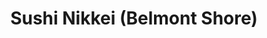 ---
layout: place
title: "Sushi Nikkei (Belmont Shore)"
permalink: /california/long-beach/sushi-nikkei-belmont-shore.html
stateAbbr: CA
stateName: California
cityName: Long Beach
seo:
  name: "Sushi Nikkei (Belmont Shore)"
  type: Restaurant
  links: null
description: "Sushi Nikkei (Belmont Shore) serves delicious sushi in Long Beach, California. Try fresh Japanese dishes for a great dining experience. "
place_id: ChIJSUJW-mox3YARC4_8O_IUqSE
photos:
  - name: >-
      places/ChIJSUJW-mox3YARC4_8O_IUqSE/photos/AeeoHcJhX24CzQUdfRHOVVtrQBDxH5vbkiDaSJTFO6Kzk_wyKq0mAqZE03x1pbo8nQGhqrukCFrvf3pINIqVaimL-hCD2eTF4DPClfQKumx__g3w3Jr6nhrgPgz5EXSDXozkmy4PHzlVJBzkFOuYsJvQuqsbmS00W3TK4GktSQfxqUN6OFH4Y3ygBcBfIq5ob2wBNB-qn5HnVmbfMGtja3aXJHSGcjA0S0xRm4gi6lg6LrHD0_3C2QUOjIAnQY32V_SnGqNoPejrlCIXuYiVf5ff6kuF10Z_PQdSmMPjwArsu4zT2w
    widthPx: 3024
    heightPx: 4032
    authorAttributions:
      - displayName: Sushi Nikkei (Belmont Shore)
        uri: https://maps.google.com/maps/contrib/103369978924518710581
        photoUri: >-
          https://lh3.googleusercontent.com/a/ACg8ocJ-YhIaUe9u2b5ZJhaYwECxNxobn8LgoVdwybMp0UcFQpmldQ=s100-p-k-no-mo
    flagContentUri: >-
      https://www.google.com/local/imagery/report/?cb_client=maps_api_places.places_api&image_key=!1e10!2sAF1QipM-7gT6rE6hV5sSrAsZUuwiLUieZmjC1hh8Qyw1&hl=en-US
    googleMapsUri: >-
      https://www.google.com/maps/place//data=!3m4!1e2!3m2!1sAF1QipM-7gT6rE6hV5sSrAsZUuwiLUieZmjC1hh8Qyw1!2e10!4m2!3m1!1s0x80dd316afa564249:0x21a914f23bfc8f0b
  - name: >-
      places/ChIJSUJW-mox3YARC4_8O_IUqSE/photos/AeeoHcJpklQb7XZfYZUwwS_GT4tFjCNFWnHv0ka-ReVhuIN3NvXRlwThYT9KL9NUO4XiJsVg6B376lGziV8Nc9iCh_S2O5ipzmB6c5qoZKavKtenCqVbLP440PiZ1P6gflrqUj2yGTZT6arcJYWAxTtclK74aHcOrTxRbizlnXC0h_KxamBwVavg_6RMya7b7akU4L94LSuR_N0oSbaV_DoAXJklhuHQc2b1WO4IgsvuDKhe2IOfFEgQvwcKN-S6tvdntFCuvmvHW0hvRzCAb_1ogry1UY0QE5vYlTpujdx-5LmF6A
    widthPx: 1260
    heightPx: 660
    authorAttributions:
      - displayName: Sushi Nikkei (Belmont Shore)
        uri: https://maps.google.com/maps/contrib/103369978924518710581
        photoUri: >-
          https://lh3.googleusercontent.com/a/ACg8ocJ-YhIaUe9u2b5ZJhaYwECxNxobn8LgoVdwybMp0UcFQpmldQ=s100-p-k-no-mo
    flagContentUri: >-
      https://www.google.com/local/imagery/report/?cb_client=maps_api_places.places_api&image_key=!1e10!2sAF1QipMmldvY2KnK-m4kTnaYLyqNs5yhlj3Rs9BwnyDq&hl=en-US
    googleMapsUri: >-
      https://www.google.com/maps/place//data=!3m4!1e2!3m2!1sAF1QipMmldvY2KnK-m4kTnaYLyqNs5yhlj3Rs9BwnyDq!2e10!4m2!3m1!1s0x80dd316afa564249:0x21a914f23bfc8f0b
  - name: >-
      places/ChIJSUJW-mox3YARC4_8O_IUqSE/photos/AeeoHcKjLwkXCRZS_kk3UVQOk1zhvLekYViZQ5IziWnNHP2yEY1uYV42nFIyEaCTM3u7ygoAsJX0hFtV1J_ZFzygOTaMxSpHoUVQpUoZErFnW7XVA_F1emB0aVkYbe3FKAwI1BONhKycah1GQzG2mRbPUYc5GeKtcYr1GUSjfp5hQH_oT4CAp3EPbVgcRB55Np7y4TDY6cYP6yEE5bngBGtenZijoPsV-y-FUXGpP9MLVQN-IGqtP_c2IXYQMGmjzNqMTHM0QcK5wNCb6Tm7VIUs2Ylq_WZiCNcaqld8WdRfMqOveQ0NeF6Y8wpKP1auuN7ilBAYAUJ7ZA5McvGI7JypW-KS-nFB8oUxdW2M0y9xwWMwjxw4miknHRrkzmIfgj6eCisOJ2OC-OKIbLmzlWjtTIYFqSGSxMOCD1JGpogpVsA
    widthPx: 2048
    heightPx: 1366
    authorAttributions:
      - displayName: Russ Lacuata
        uri: https://maps.google.com/maps/contrib/103464758035032588945
        photoUri: >-
          https://lh3.googleusercontent.com/a-/ALV-UjWyRlw5Sogp8E4ynYJzbN78SGF9Gn2P5mEnk_d4YuzinEH-R7AkeA=s100-p-k-no-mo
    flagContentUri: >-
      https://www.google.com/local/imagery/report/?cb_client=maps_api_places.places_api&image_key=!1e10!2sCIHM0ogKEICAgMCIzOmmVQ&hl=en-US
    googleMapsUri: >-
      https://www.google.com/maps/place//data=!3m4!1e2!3m2!1sCIHM0ogKEICAgMCIzOmmVQ!2e10!4m2!3m1!1s0x80dd316afa564249:0x21a914f23bfc8f0b
  - name: >-
      places/ChIJSUJW-mox3YARC4_8O_IUqSE/photos/AeeoHcJdAo70P35HK8wvdbMmwCpSHnOsxDGSJ4nRUq9C0FGDTxZ-PUeNLdFSNfhRURqOj_0rRDoSkF8ojirLx5Rw9lOUC-yaJ_qEp_3OL-f8RePgVf_06gKg0HnSP9HwIEFn6G_vgf3IKDHoYHvrG-BzUAF1aSNfqPWQ1uZyqDmdV-F0QV2j8sqf3NKjGxWdlzO7eP1HzwYL4B0_4dqgvQJTDRdVrA-eqoslI7mYR-hPf3nO9472qlvew6oEO_cB4IpCODMVpOcOKvPEspAMfUpjGJ9i4W1TeJn-oLuj9FgdMDitMh4qqzc_D0Z0aCaTemX9eEvY0Ty4jzlBqpGHxgA0CcTdZsry18XCF2KqJiiA1DF_vQ_Dy_K3ZyTSGsBegIoCvw62_1zf_ZPSPHzwp5_1Cpkzgb66x3Kf0VCCllLvd7xWRA
    widthPx: 2048
    heightPx: 1366
    authorAttributions:
      - displayName: Russ Lacuata
        uri: https://maps.google.com/maps/contrib/103464758035032588945
        photoUri: >-
          https://lh3.googleusercontent.com/a-/ALV-UjWyRlw5Sogp8E4ynYJzbN78SGF9Gn2P5mEnk_d4YuzinEH-R7AkeA=s100-p-k-no-mo
    flagContentUri: >-
      https://www.google.com/local/imagery/report/?cb_client=maps_api_places.places_api&image_key=!1e10!2sCIHM0ogKEICAgMCIzOmmNQ&hl=en-US
    googleMapsUri: >-
      https://www.google.com/maps/place//data=!3m4!1e2!3m2!1sCIHM0ogKEICAgMCIzOmmNQ!2e10!4m2!3m1!1s0x80dd316afa564249:0x21a914f23bfc8f0b
  - name: >-
      places/ChIJSUJW-mox3YARC4_8O_IUqSE/photos/AeeoHcL11AFCkb9yaFbGlrn4be6fv1r6-ST5n406v-8zJJHhxRG0iLO5kwDzVsuY8IoGNrXDAzvuRnVEncc4uXbsjZQeQ5sBCZrFYuYoSqweLubOqZpn6_losOz_MKXbUmTMMWARLd3aHQ9zWcLiG9-sJiLeZ9ZRhLzXiYzYULbMlGLxLcfS1MR7Jh5zBTgvxYlx2dASVIS52EZuIpwv3bBrK8kicXzqQvbfk1hO1VY7m1eVskN8w5cFjuyGEsYkcrZOrRkqcc3T4Ng_PA3FbzRiyTs9qZ0NbbCbXeXq4rjfMi-0h-els13gfUomNNXGjNwV_1tZfAGjKZeHHdKrppL_JeO_LQFU0oejQGGiY7m4LfqNKiqzfrdEjogL9XQk81w1c9CuRE8CiHEMS-S6nIdMhmvIB71_5SKm1jxCzSaCax0ljOv0
    widthPx: 2048
    heightPx: 1366
    authorAttributions:
      - displayName: Russ Lacuata
        uri: https://maps.google.com/maps/contrib/103464758035032588945
        photoUri: >-
          https://lh3.googleusercontent.com/a-/ALV-UjWyRlw5Sogp8E4ynYJzbN78SGF9Gn2P5mEnk_d4YuzinEH-R7AkeA=s100-p-k-no-mo
    flagContentUri: >-
      https://www.google.com/local/imagery/report/?cb_client=maps_api_places.places_api&image_key=!1e10!2sCIHM0ogKEICAgMCIzOmm9QE&hl=en-US
    googleMapsUri: >-
      https://www.google.com/maps/place//data=!3m4!1e2!3m2!1sCIHM0ogKEICAgMCIzOmm9QE!2e10!4m2!3m1!1s0x80dd316afa564249:0x21a914f23bfc8f0b
  - name: >-
      places/ChIJSUJW-mox3YARC4_8O_IUqSE/photos/AeeoHcIR_AFE4Wy4yJ2rYgYkel4ij2DK1hKeWu5oJA9OTVtN_dZ-pzE7v7gmmX6F94209bOQGp8yl2IvQ8YQ0yyZQZslb_Rb9fh9iWJ204dpEM5rWNPF626Bc_ygTZzaH_f-tlFJaBeGz8fDWXUm7Heg1ZEEFj4YY1PF1R-4_UZLD740rHH3CllJTsw0ofUq9IlsvSFyzAhFLoBpqthMHNpbp4MsikI34xDyqmclkouHcgtpjgkudYGwYoosBEFzcUM3mHbKksStuBfc3ppB9IfvI757i2moo0az3winGoiliyuUHjX7WSoGDJQUUNDxp9jfec5JqnCb_AH0LjhpkYlAbjdHPXSzMn9qJAxxV2_hW3NsKWV3caKrD3l-aKrcAtuVNy2xyPdCxQCPlTFoUM2p-LJ8YxHXh1nsAa4FIMoxj2UP4zhG
    widthPx: 3024
    heightPx: 4032
    authorAttributions:
      - displayName: Fransco Sukarto
        uri: https://maps.google.com/maps/contrib/111649721269827434046
        photoUri: >-
          https://lh3.googleusercontent.com/a-/ALV-UjVaYHythcjAZMB6XmUf8_PQifuqN7_9cpLdg-OLUB2Cc6s1a7-DpQ=s100-p-k-no-mo
    flagContentUri: >-
      https://www.google.com/local/imagery/report/?cb_client=maps_api_places.places_api&image_key=!1e10!2sCIHM0ogKEICAgICH5-CitQE&hl=en-US
    googleMapsUri: >-
      https://www.google.com/maps/place//data=!3m4!1e2!3m2!1sCIHM0ogKEICAgICH5-CitQE!2e10!4m2!3m1!1s0x80dd316afa564249:0x21a914f23bfc8f0b
  - name: >-
      places/ChIJSUJW-mox3YARC4_8O_IUqSE/photos/AeeoHcLOy8yvbNRePcNWu2uJrJAfwEY1SxELgjvNl2Eyx8ObKpsvX2n0LFNfoPmlJjzFWjCRJyW0wPk2FldM-lvJEIQC1qXGVsiyEqa5-umO4GBhpXSE25dHOeI_vk_pTmHHzkyNkNmsMKJWpLnLzfZvPENKqRRP31gM4glq-7jMGTXvnm8Y5mqSdk34Oj8aYN_b62J59_ilRfGWbBtUsQqqJO-QwfbjmIcVtbQlY2e66fvFWmZWebgZy_38lfyT-0MHsyGAAOAowQTgZO_3uincTndgtjQ9_kDK-BWbfOJYNdclvVv1Vwq8gv68RrP5J4JVQyuG_5c0kWbgr5zDiFZXbuDfqmdbftS6Vlz1DOPvKwoNzE7P0cmG2n88U0n2udhXyDuX0NL7n2rITF1XltN8G6nEkO6bzdjKw3H_8FOKq0jbLg
    widthPx: 2048
    heightPx: 1366
    authorAttributions:
      - displayName: Russ Lacuata
        uri: https://maps.google.com/maps/contrib/103464758035032588945
        photoUri: >-
          https://lh3.googleusercontent.com/a-/ALV-UjWyRlw5Sogp8E4ynYJzbN78SGF9Gn2P5mEnk_d4YuzinEH-R7AkeA=s100-p-k-no-mo
    flagContentUri: >-
      https://www.google.com/local/imagery/report/?cb_client=maps_api_places.places_api&image_key=!1e10!2sCIHM0ogKEICAgMCIzOmmdQ&hl=en-US
    googleMapsUri: >-
      https://www.google.com/maps/place//data=!3m4!1e2!3m2!1sCIHM0ogKEICAgMCIzOmmdQ!2e10!4m2!3m1!1s0x80dd316afa564249:0x21a914f23bfc8f0b
  - name: >-
      places/ChIJSUJW-mox3YARC4_8O_IUqSE/photos/AeeoHcKbefsRhIQ-PgVIYW2xEqrQ-at5Czwh4wb6o5IQucYmFba7bnVwPwuu0PENXQfEh9mk8GeyFAvxNlmxWji37GQ9SFHaSMOWCQkoIXDYOarwiry6mflo4lj-Tk8tn22zJs7-BlSfc2E5JLxM6qLGPuKM1-sUDv0bsdPr0tg1QooB81-yQniI0iOZj-5lZOv4C7cKCyXoEQp0WHIfEyrv-BYzW01RCxjEOJ-nWVGHGGoLw_H5HIt7bJXOy2WKtHkkINZXNSUqHUwFUW8SpbrrzjXk5h3EWquCAA203Ic4bBNtG_yhBnpzXF0Vhg7vNYxj_8Dt9DqOfupPeb-v25RxctoSPyanTyZgisRjkVNpZ7KcDk5dKpomXLGvsgL_rRaxw1FrRE1zYV-TDhWQsY_xM-NuaJ4hJ-nahlZxwhcxamN4ebdl
    widthPx: 4032
    heightPx: 3024
    authorAttributions:
      - displayName: Fransco Sukarto
        uri: https://maps.google.com/maps/contrib/111649721269827434046
        photoUri: >-
          https://lh3.googleusercontent.com/a-/ALV-UjVaYHythcjAZMB6XmUf8_PQifuqN7_9cpLdg-OLUB2Cc6s1a7-DpQ=s100-p-k-no-mo
    flagContentUri: >-
      https://www.google.com/local/imagery/report/?cb_client=maps_api_places.places_api&image_key=!1e10!2sCIHM0ogKEICAgICH5-Ci1QE&hl=en-US
    googleMapsUri: >-
      https://www.google.com/maps/place//data=!3m4!1e2!3m2!1sCIHM0ogKEICAgICH5-Ci1QE!2e10!4m2!3m1!1s0x80dd316afa564249:0x21a914f23bfc8f0b
  - name: >-
      places/ChIJSUJW-mox3YARC4_8O_IUqSE/photos/AeeoHcKLu8agSILdf9hlKG9UIGIkUfbTGs6GYpOy6npjH-pUfsB_9umWSjq6mHZ62ZUjplpLYMyWpTqxJOD9HX1wcaYHSG5XW98vcBl_0rumR3wesxOIICleNGBtd20q8DV10TjbtuVLElZprSPNBAGk2qIzbWC8mtqiqO5qm2B_BZKmaOVXtPKdXtawRktrNvZ4NgZSYl9ezebi1v4ZYNQMcJq5L4PRE001Qi2QHD55Vze5GbFIS5_sQ2ZTspxHskfBSEo1ECfpQTkBNj4QJ3NI4Qj7gqC0dawUj6CftcBLEQmX5PPD4E66l_62BRDAQdDtkVONHj8WUR20Y7TdrBM8FbQMgrNt_ZR0qnCuGOu6CuAWfAop9xWdv-H3IUzNexHN88QgZG-co7cjrhzLiz8Va0KvGxJB2an7Hr-APh9RdbKl62wQ
    widthPx: 3024
    heightPx: 4032
    authorAttributions:
      - displayName: Ami
        uri: https://maps.google.com/maps/contrib/107568357953740549258
        photoUri: >-
          https://lh3.googleusercontent.com/a-/ALV-UjXmM3w9i9WWSG8ib4rXhLAipVuqL59kDr9Cui5-B8VukBgUglpH=s100-p-k-no-mo
    flagContentUri: >-
      https://www.google.com/local/imagery/report/?cb_client=maps_api_places.places_api&image_key=!1e10!2sCIHM0ogKEICAgICXvvuAqAE&hl=en-US
    googleMapsUri: >-
      https://www.google.com/maps/place//data=!3m4!1e2!3m2!1sCIHM0ogKEICAgICXvvuAqAE!2e10!4m2!3m1!1s0x80dd316afa564249:0x21a914f23bfc8f0b
  - name: >-
      places/ChIJSUJW-mox3YARC4_8O_IUqSE/photos/AeeoHcJUCloi1BplNdD7_Pqygy37DoYoiiK4XMBjc2ycnByhldS2Lh-eT9_0r41DZ9A0rzoopfxHgrywtMooPqsKpiMqM2tE_4j5ip3tLwxCHJS8gnvFVCUjRehWUzDkV7p2OOH5-EuR49HMqo55PB0lWz_K2i8vG0Qxz5A2SuYhYa2lKXFHeA2fV4Q7o29TVBIIThq26R9oS_bUOFlwG5CuGdd5HbruyQPk4XgDlDubTfOaTIUT9nhFRjumLYcwVYTC2I5rqGUGffg0aoO9zXC75ftR3663vkD2VkphApUzFNKLPZY3BGBZkRpYqcNRDl_dGPclTXVH68Z8TeAfsFOkCQKjNyaLjSmKCDreEKggpK9fEjWeCn2Ba9MehihqdUjyPiYsbHX3mpZe3Kd3mdsVNK8LaJcc1h9TZDxj25peFQB69Sw
    widthPx: 4032
    heightPx: 3024
    authorAttributions:
      - displayName: Dawn Faessler
        uri: https://maps.google.com/maps/contrib/102759073645981086787
        photoUri: >-
          https://lh3.googleusercontent.com/a-/ALV-UjXEuA-joAyklicHu2yedX_lYyoBaq4_Ol7FiCpefsb2oubSmOhc=s100-p-k-no-mo
    flagContentUri: >-
      https://www.google.com/local/imagery/report/?cb_client=maps_api_places.places_api&image_key=!1e10!2sCIHM0ogKEICAgICBsoeftgE&hl=en-US
    googleMapsUri: >-
      https://www.google.com/maps/place//data=!3m4!1e2!3m2!1sCIHM0ogKEICAgICBsoeftgE!2e10!4m2!3m1!1s0x80dd316afa564249:0x21a914f23bfc8f0b
address: 5020 2nd St, Long Beach, CA 90803, USA
street: 5020 2nd St
city: Long Beach
state: CA
zip: '90803'
country: USA
neighborhood: Belmont Shore
latitude: '33.760692'
longitude: '-118.136266'
accessibility_options:
  wheelchairAccessibleParking: true
  wheelchairAccessibleEntrance: true
  wheelchairAccessibleRestroom: true
  wheelchairAccessibleSeating: true
business_status: OPERATIONAL
name: Sushi Nikkei (Belmont Shore)
google_maps_links:
  directionsUri: >-
    https://www.google.com/maps/dir//''/data=!4m7!4m6!1m1!4e2!1m2!1m1!1s0x80dd316afa564249:0x21a914f23bfc8f0b!3e0
  placeUri: https://maps.google.com/?cid=2425492904936771339
  writeAReviewUri: >-
    https://www.google.com/maps/place//data=!4m3!3m2!1s0x80dd316afa564249:0x21a914f23bfc8f0b!12e1
  reviewsUri: >-
    https://www.google.com/maps/place//data=!4m4!3m3!1s0x80dd316afa564249:0x21a914f23bfc8f0b!9m1!1b1
  photosUri: >-
    https://www.google.com/maps/place//data=!4m3!3m2!1s0x80dd316afa564249:0x21a914f23bfc8f0b!10e5
primary_type: Sushi Restaurant
opening_hours:
  regular: null
  current: null
secondary_opening_hours:
  regular:
    weekdayDescriptions: null
    type: null
  current:
    weekdayDescriptions: null
    type: null
phone: null
price_level: null
price_range: null
rating: null
rating_count: 0
website: null
reviews: null
parking_options: null
payment_options: null
allow_dogs: null
curbside_pickup: null
delivery: null
dine_in: null
good_for_children: null
good_for_groups: null
good_for_sports: null
live_music: null
menu_for_children: null
outdoor_seating: null
reservable: null
restroom: null
serves_beer: null
serves_breakfast: null
serves_brunch: null
serves_cocktails: null
serves_coffee: null
serves_dinner: null
serves_dessert: null
serves_lunch: null
serves_vegetarian_food: null
serves_wine: null
takeout: null
summary: null

---